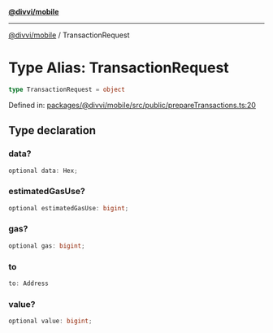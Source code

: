 [**@divvi/mobile**](../index.md)

---

[@divvi/mobile](../index.md) / TransactionRequest

# Type Alias: TransactionRequest

```ts
type TransactionRequest = object
```

Defined in: [packages/@divvi/mobile/src/public/prepareTransactions.ts:20](https://github.com/divvi-xyz/divvi-mobile/blob/main/packages/@divvi/mobile/src/public/prepareTransactions.ts#L20)

## Type declaration

### data?

```ts
optional data: Hex;
```

### estimatedGasUse?

```ts
optional estimatedGasUse: bigint;
```

### gas?

```ts
optional gas: bigint;
```

### to

```ts
to: Address
```

### value?

```ts
optional value: bigint;
```
